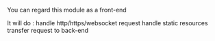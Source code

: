 You can regard this module as a front-end

It will do :
  handle http/https/websocket request
  handle static resources
  transfer request to back-end
  
  